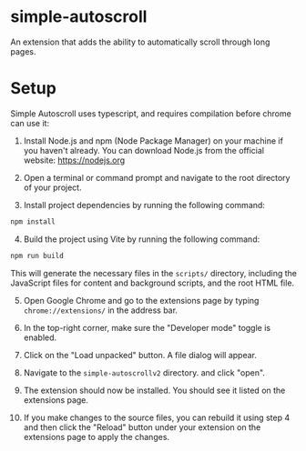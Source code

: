 # simple-autoscroll

An extension that adds the ability to automatically scroll through long pages.

# Setup
Simple Autoscroll uses typescript, and requires compilation before chrome can use it:

1. Install Node.js and npm (Node Package Manager) on your machine if you haven't already. You can download Node.js from the official website: https://nodejs.org

2. Open a terminal or command prompt and navigate to the root directory of your project.

3. Install project dependencies by running the following command:

```bash
npm install
```

4. Build the project using Vite by running the following command:

```bash
npm run build
```

This will generate the necessary files in the `scripts/` directory, including the JavaScript files for content and background scripts, and the root HTML file.

5. Open Google Chrome and go to the extensions page by typing `chrome://extensions/` in the address bar.

6. In the top-right corner, make sure the "Developer mode" toggle is enabled.

7. Click on the "Load unpacked" button. A file dialog will appear.

8. Navigate to the `simple-autoscrollv2` directory. and click "open".

10. The extension should now be installed. You should see it listed on the extensions page.

11. If you make changes to the source files, you can rebuild it using step 4 and then click the "Reload" button under your extension on the extensions page to apply the changes.
